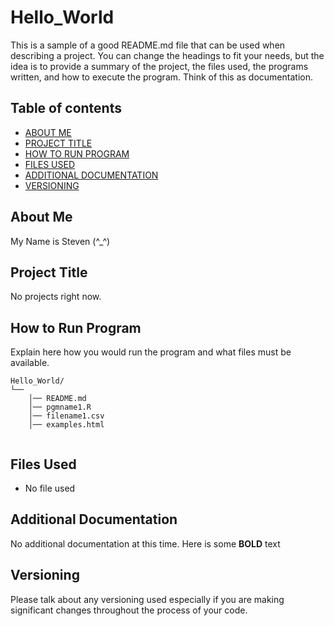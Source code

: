 # Hello_World
This is a sample of a good README.md file that can be used when describing a project.  You can change the headings to fit your needs, but the idea is to provide a summary of the project, the files used, the programs written, and how to execute the program.  Think of this as documentation.

## Table of contents

- [ABOUT ME](#About-Me)
- [PROJECT TITLE](#Project-Title)
- [HOW TO RUN PROGRAM](#How-to-run-program)
- [FILES USED](#files-used)
- [ADDITIONAL DOCUMENTATION](#additional-documentation)
- [VERSIONING](#versioning)

## About Me

My Name is Steven (^_^)

## Project Title

No projects right now.

## How to Run Program 

Explain here how you would run the program and what files must be available. 
```text
Hello_World/
└── 
    │── README.md
    │── pgmname1.R
    │── filename1.csv
    │── examples.html
   
```

## Files Used 

- No file used

  
## Additional Documentation

No additional documentation at this time.  Here is some **BOLD** text 


## Versioning

Please talk about any versioning used especially if you are making significant changes throughout the process of your code.
